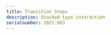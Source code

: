 ```yaml
---
title: Transition Steps
description: Stacked type interaction
serialnumber: 2021-003
---
```


<transition-steps></transition-steps>
